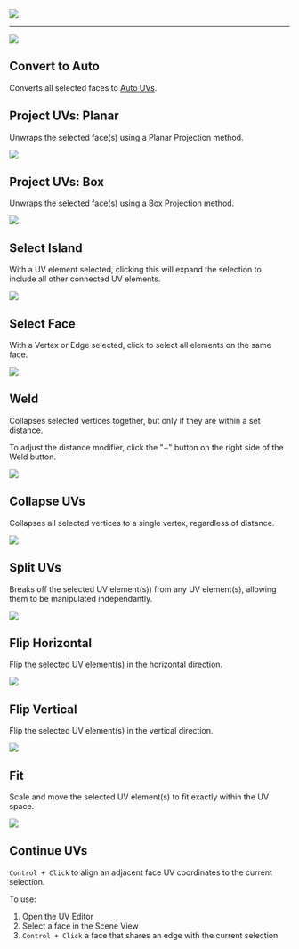 <div class="site"><a href="https://youtu.be/Ta3HkV_qHTc"><img src="images/VidLink_GettingStarted_Slim.png"></a></div>

---

![](images/UVPanel_ManualActions.png)


## Convert to Auto

Converts all selected faces to [Auto UVs](auto-uvs-actions).


## Project UVs: Planar

Unwraps the selected face(s) using a Planar Projection method.

![](images/PlanarProject_Example.png)


## Project UVs: Box

Unwraps the selected face(s) using a Box Projection method.

![](images/BoxProject_Example.png)


## Select Island

With a UV element selected, clicking this will expand the selection to include all other connected UV elements.

![](images/UVExamples_SelectIsland.png)


## Select Face

With a Vertex or Edge selected, click to select all elements on the same face.

![](images/UVExamples_SelectFace.png)


## Weld

Collapses selected vertices together, but only if they are within a set distance.

To adjust the distance modifier, click the "+" button on the right side of the Weld button.

![](images/UVExamples_WeldUVs.png)


## Collapse UVs

Collapses all selected vertices to a single vertex, regardless of distance.

![](images/UVExamples_CollapseUVs.png)


## Split UVs

Breaks off the selected UV element(s)) from any UV element(s), allowing them to be manipulated independantly.

![](images/UVExamples_SplitUVs.png)


## Flip Horizontal

Flip the selected UV element(s) in the horizontal direction.

![](images/UVExamples_FlipHorizontal.png)


## Flip Vertical

Flip the selected UV element(s) in the vertical direction.

![](images/UVExamples_FlipVertical.png)


## Fit

Scale and move the selected UV element(s) to fit exactly within the UV space.

![](images/UVExamples_FitUVs.png)


## Continue UVs

`Control + Click` to align an adjacent face UV coordinates to the current selection.

To use:

1. Open the UV Editor
2. Select a face in the Scene View
3. `Control + Click` a face that shares an edge with the current selection

